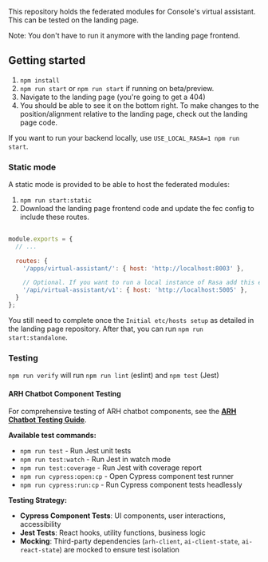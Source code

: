 This repository holds the federated modules for Console's virtual assistant.
This can be tested on the landing page.

Note: You don't have to run it anymore with the landing page frontend.

## Getting started

1. `npm install`
2. `npm run start` or `npm run start` if running on beta/preview.
3. Navigate to the landing page (you're going to get a 404)
4. You should be able to see it on the bottom right. To make changes to the position/alignment relative to the landing page, check out the landing page code.

If you want to run your backend locally, use `USE_LOCAL_RASA=1 npm run start`.


### Static mode

A static mode is provided to be able to host the federated modules:

1. `npm run start:static`
2. Download the landing page frontend code and update the fec config to include these routes.

```javascript
   
module.exports = {
  // ...

  routes: {
    '/apps/virtual-assistant/': { host: 'http://localhost:8003' },

    // Optional. If you want to run a local instance of Rasa add this entry
    '/api/virtual-assistant/v1': { host: 'http://localhost:5005' },
  }
};
```

You still need to complete once the `Initial etc/hosts setup` as detailed in the landing page repository.
After that, you can run `npm run start:standalone`.


### Testing

`npm run verify` will run `npm run lint` (eslint) and `npm test` (Jest)

#### ARH Chatbot Component Testing

For comprehensive testing of ARH chatbot components, see the **[ARH Chatbot Testing Guide](./ARH_CHATBOT_TESTING_GUIDE.md)**.

**Available test commands:**
- `npm run test` - Run Jest unit tests
- `npm run test:watch` - Run Jest in watch mode  
- `npm run test:coverage` - Run Jest with coverage report
- `npm run cypress:open:cp` - Open Cypress component test runner
- `npm run cypress:run:cp` - Run Cypress component tests headlessly

**Testing Strategy:**
- **Cypress Component Tests**: UI components, user interactions, accessibility
- **Jest Tests**: React hooks, utility functions, business logic
- **Mocking**: Third-party dependencies (`arh-client`, `ai-client-state`, `ai-react-state`) are mocked to ensure test isolation
